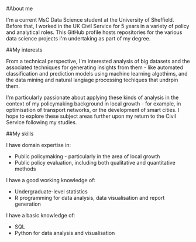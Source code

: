 #About me

I'm a current MsC Data Science student at the University of Sheffield. Before that, I worked in the UK Civil Service for 5 years in a variety of policy and analytical roles. This GitHub profile hosts repositories for the various data science projects I'm undertaking as part of my degree.

##My interests

From a technical perspective, I'm interested analysis of big datasets and the associated techniques for generating insights from them - like automated classification and prediction models using machine learning algothims, and the data mining and natural langiage processing techiques that undrpin them. 

I'm particularly passionate about applying these kinds of analysis in the context of my policymaking background in local growth - for example, in optimisation of transport networks, or the development of smart cities. I hope to explore these subject areas further upon my return to the Civil Service following my studies.

##My skills

I have domain expertise in:
- Public policymaking - particularly in the area of local growth
- Public policy evaluation, including both qualitative and quantitative methods

I have a good working knowledge of:
- Undergraduate-level statistics
- R programming for data analysis, data visualisation and report generation

I have a basic knowledge of:
- SQL
- Python for data analysis and visualisation


